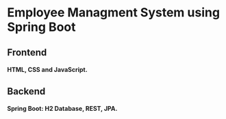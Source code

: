 # Employee Managment System using Spring Boot 

## Frontend 
#### HTML, CSS and JavaScript.

## Backend 
#### Spring Boot: H2 Database, REST, JPA.
